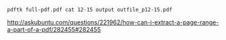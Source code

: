 `pdftk full-pdf.pdf cat 12-15 output outfile_p12-15.pdf`

http://askubuntu.com/questions/221962/how-can-i-extract-a-page-range-a-part-of-a-pdf/282455#282455
